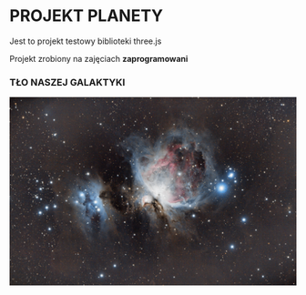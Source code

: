 # PROJEKT PLANETY
Jest to projekt testowy biblioteki three.js

Projekt zrobiony na zajęciach **zaprogramowani**

### TŁO NASZEJ GALAKTYKI

![nasza galaktyka](https://github.com/zaprogramowaniFO/planets/blob/main/nebula.png)
